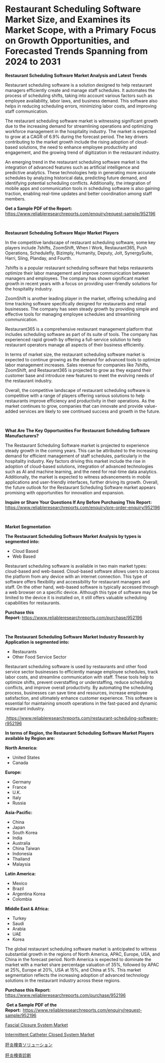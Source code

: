 <p><h1>Restaurant Scheduling Software Market Size, and Examines its Market Scope, with a Primary Focus on Growth Opportunities, and Forecasted Trends Spanning from 2024 to 2031</h1></p><p><strong>Restaurant Scheduling Software Market Analysis and Latest Trends</strong></p>
<p><p>Restaurant scheduling software is a solution designed to help restaurant managers efficiently create and manage staff schedules. It automates the process of scheduling shifts, taking into account various factors such as employee availability, labor laws, and business demand. This software also helps in reducing scheduling errors, minimizing labor costs, and improving staff communication.</p><p>The restaurant scheduling software market is witnessing significant growth due to the increasing demand for streamlining operations and optimizing workforce management in the hospitality industry. The market is expected to grow at a CAGR of 6.9% during the forecast period. The key drivers contributing to the market growth include the rising adoption of cloud-based solutions, the need to enhance employee productivity and engagement, and the growing trend of digitization in the restaurant industry.</p><p>An emerging trend in the restaurant scheduling software market is the integration of advanced features such as artificial intelligence and predictive analytics. These technologies help in generating more accurate schedules by analyzing historical data, predicting future demand, and identifying potential scheduling conflicts. Additionally, the integration of mobile apps and communication tools in scheduling software is also gaining traction, enabling real-time updates and better coordination among staff members.</p></p>
<p><strong>Get a Sample PDF of the Report:&nbsp;</strong> <a href="https://www.reliableresearchreports.com/enquiry/request-sample/952196">https://www.reliableresearchreports.com/enquiry/request-sample/952196</a></p>
<p>&nbsp;</p>
<p><strong>Restaurant Scheduling Software Major Market Players</strong></p>
<p><p>In the competitive landscape of restaurant scheduling software, some key players include 7shifts, ZoomShift, When I Work, Restaurant365, Push Operations, Schedulefly, Bizimply, Humanity, Deputy, Jolt, SynergySuite, Harri, Sling, Planday, and Fourth. </p><p>7shifts is a popular restaurant scheduling software that helps restaurants optimize their labor management and improve communication between managers and employees. The company has shown significant market growth in recent years with a focus on providing user-friendly solutions for the hospitality industry.</p><p>ZoomShift is another leading player in the market, offering scheduling and time tracking software specifically designed for restaurants and retail businesses. The company has seen steady growth by providing simple and effective tools for managing employee schedules and streamlining communication.</p><p>Restaurant365 is a comprehensive restaurant management platform that includes scheduling software as part of its suite of tools. The company has experienced rapid growth by offering a full-service solution to help restaurant operators manage all aspects of their business efficiently.</p><p>In terms of market size, the restaurant scheduling software market is expected to continue growing as the demand for advanced tools to optimize labor management increases. Sales revenue for companies like 7shifts, ZoomShift, and Restaurant365 is projected to grow as they expand their customer base and introduce new features to meet the evolving needs of the restaurant industry.</p><p>Overall, the competitive landscape of restaurant scheduling software is competitive with a range of players offering various solutions to help restaurants improve efficiency and productivity in their operations. As the market continues to grow, companies that can innovate and provide value-added services are likely to see continued success and growth in the future.</p></p>
<p>&nbsp;</p>
<p><strong>What Are The Key Opportunities For Restaurant Scheduling Software Manufacturers?</strong></p>
<p><p>The Restaurant Scheduling Software market is projected to experience steady growth in the coming years. This can be attributed to the increasing demand for efficient management of staff schedules, particularly in the hospitality industry. Key factors driving this market include the rise in adoption of cloud-based solutions, integration of advanced technologies such as AI and machine learning, and the need for real-time data analytics. Additionally, the market is expected to witness advancements in mobile applications and user-friendly interfaces, further driving its growth. Overall, the future outlook for the Restaurant Scheduling Software market appears promising with opportunities for innovation and expansion.</p></p>
<p><strong>Inquire or Share Your Questions If Any Before Purchasing This Report:</strong> <a href="https://www.reliableresearchreports.com/enquiry/pre-order-enquiry/952196">https://www.reliableresearchreports.com/enquiry/pre-order-enquiry/952196</a></p>
<p>&nbsp;</p>
<p><strong>Market Segmentation</strong></p>
<p><strong>The Restaurant Scheduling Software Market Analysis by types is segmented into:</strong></p>
<p><ul><li>Cloud Based</li><li>Web Based</li></ul></p>
<p><p>Restaurant scheduling software is available in two main market types: cloud-based and web-based. Cloud-based software allows users to access the platform from any device with an internet connection. This type of software offers flexibility and accessibility for restaurant managers and staff. On the other hand, web-based software is typically accessed through a web browser on a specific device. Although this type of software may be limited to the device it is installed on, it still offers valuable scheduling capabilities for restaurants.</p></p>
<p><strong>Purchase this Report:&nbsp;</strong><a href="https://www.reliableresearchreports.com/purchase/952196">https://www.reliableresearchreports.com/purchase/952196</a></p>
<p>&nbsp;</p>
<p><strong>The Restaurant Scheduling Software Market Industry Research by Application is segmented into:</strong></p>
<p><ul><li>Restaurants</li><li>Other Food Service Sector</li></ul></p>
<p><p>Restaurant scheduling software is used by restaurants and other food service sector businesses to efficiently manage employee schedules, track labor costs, and streamline communication with staff. These tools help to optimize shifts, prevent overstaffing or understaffing, reduce scheduling conflicts, and improve overall productivity. By automating the scheduling process, businesses can save time and resources, increase employee satisfaction, and ultimately enhance customer experience. This software is essential for maintaining smooth operations in the fast-paced and dynamic restaurant industry.</p></p>
<p><a href="https://www.reliableresearchreports.com/restaurant-scheduling-software-r952196">&nbsp;https://www.reliableresearchreports.com/restaurant-scheduling-software-r952196</a></p>
<p><strong>In terms of Region, the Restaurant Scheduling Software Market Players available by Region are:</strong></p>
<p>
    <p> <strong> North America: </strong>
        <ul>
            <li>United States</li>
            <li>Canada</li>
        </ul>
        </p> 
    <p> <strong> Europe: </strong>
        <ul>
            <li>Germany</li>
            <li>France</li>
            <li>U.K.</li>
            <li>Italy</li>
            <li>Russia</li>
        </ul>
        </p> 
    <p> <strong> Asia-Pacific: </strong>
        <ul>
            <li>China</li>
            <li>Japan</li>
            <li>South Korea</li>
            <li>India</li>
            <li>Australia</li>
            <li>China Taiwan</li>
            <li>Indonesia</li>
            <li>Thailand</li>
            <li>Malaysia</li>
        </ul>
        </p> 
    <p> <strong> Latin America: </strong>
        <ul>
            <li>Mexico</li>
            <li>Brazil</li>
            <li>Argentina Korea</li>
            <li>Colombia</li>
        </ul>
        </p> 
    <p> <strong> Middle East & Africa: </strong>
        <ul>
            <li>Turkey</li>
            <li>Saudi</li>
            <li>Arabia</li>
            <li>UAE</li>
            <li>Korea</li>
        </ul>
    </p>
    </p>
<p><p>The global restaurant scheduling software market is anticipated to witness substantial growth in the regions of North America, APAC, Europe, USA, and China in the forecast period. North America is expected to dominate the market with a market share percentage valuation of 35%, followed by APAC at 25%, Europe at 20%, USA at 15%, and China at 5%. This market segmentation reflects the increasing adoption of advanced technology solutions in the restaurant industry across these regions.</p></p>
<p><strong>Purchase this Report: </strong><a href="https://www.reliableresearchreports.com/purchase/952196">https://www.reliableresearchreports.com/purchase/952196</a></p>
<p>&nbsp;<strong>Get a Sample PDF of the Report:&nbsp;&nbsp;</strong><a href="https://www.reliableresearchreports.com/enquiry/request-sample/952196">https://www.reliableresearchreports.com/enquiry/request-sample/952196</a></p>
<p><strong></strong></p>
<p><p><a href="https://github.com/RoccoManning/Market-Research-Report-List-5/blob/main/fascial-closure-system-market.md">Fascial Closure System Market</a></p><p><a href="https://github.com/gulaimolin/Market-Research-Report-List-5/blob/main/intermittent-catheter-closed-system-market.md">Intermittent Catheter Closed System Market</a></p><p><a href="https://github.com/RodHoppe07/Market-Research-Report-List-2/blob/main/3010473173857.md">肝炎検査ソリューション</a></p><p><a href="https://github.com/reliezer65/Market-Research-Report-List-2/blob/main/3745377173858.md">肝炎検査診断</a></p></p>